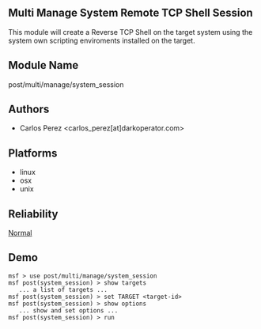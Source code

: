 ## Multi Manage System Remote TCP Shell Session

This module will create a Reverse TCP Shell on the target 
system using the system own scripting enviroments installed 
on the target.


## Module Name
post/multi/manage/system_session

## Authors
* Carlos Perez <carlos_perez[at]darkoperator.com>





## Platforms
* linux
* osx
* unix

## Reliability
[Normal](https://github.com/rapid7/metasploit-framework/wiki/Exploit-Ranking)

## Demo

```
msf > use post/multi/manage/system_session
msf post(system_session) > show targets
   ... a list of targets ...
msf post(system_session) > set TARGET <target-id>
msf post(system_session) > show options
   ... show and set options ...
msf post(system_session) > run
```
    
    